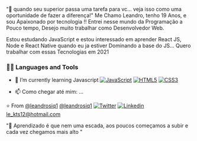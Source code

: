 <!--
### Hi there 👋
**leandroSiq1/leandroSiq1** is a ✨ _special_ ✨ repository because its `README.md` (this file) appears on your GitHub profile.
<h1 align="center">Hi there <img src="https://media.giphy.com/media/hvRJCLFzcasrR4ia7z/giphy.gif" width="30px"></h1>-->


"🚀 quando seu superior passa uma tarefa para vc... veja isso como uma oportunidade de fazer a diferença!"
 Me Chamo Leandro, tenho 19 Anos, e sou Apaixonado por tecnologia !!
 Entrei nesse mundo da Programação a Pouco tempo, Desejo muito trabalhar como Desenvolvedor Web.
 
Estou estudando JavaScript e estou interessado em aprender React JS, Node e React Native quando eu ja estiver Dominando a base do JS...
Quero trabalhar com essas Tecnologias em 2021 
 
 
 ### 👨‍💻 Languages and Tools
 
- 🌱 I’m currently learning Javascript
[![JavaScript](https://img.shields.io/badge/-JavaScript-black?style=flat&logo=javascript&link=https://github.com/BRdhanani)](https://github.com/BRdhanani) 
[![HTML5](https://img.shields.io/badge/-HTML5-E34F26?style=flat&logo=html5&logoColor=white&link=https://github.com/BRdhanani)](https://github.com/BRdhanani) 
[![CSS3](https://img.shields.io/badge/-CSS3-1572B6?style=flat&logo=css3&link=https://github.com/BRdhanani)](https://github.com/BRdhanani) 

- 📫 Como chegar até mim: ...

⭐️ From [@leandrosiq1](https://www.instagram.com/leandrosiq1/?hl=pt-br)
        [@leandrosiq1](https://www.instagram.com/leandrosiq1/?hl=pt-br)
        [![Twitter](https://img.shields.io/badge/-Twitter-222222?style=flat-square&logo=twitter&logoColor=white&link=https://twitter.com/EngincanVeske)](https://twitter.com/leandro10756646)
        [![Linkedin](https://img.shields.io/badge/-LinkedIn-222222?style=flat-square&logo=Linkedin&logoColor=white&link=https://www.linkedin.com/in/engincan-veske-b4a75b145/)](https://www.linkedin.com/in/leandro-siqueira-9640211b0/)
        le_kts12@hotmail.com
  
"🚀 Aprendizado é que nem uma escada, aos poucos começamos a subir e cada vez chegamos mais alto "
